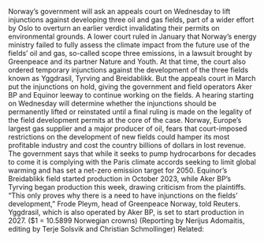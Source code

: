 Norway’s government will ask an appeals court on Wednesday to lift injunctions against developing three oil and gas fields, part of a wider effort by Oslo to overturn an earlier verdict invalidating their permits on environmental grounds.
A lower court ruled in January that Norway’s energy ministry failed to fully assess the climate impact from the future use of the fields’ oil and gas, so-called scope three emissions, in a lawsuit brought by Greenpeace and its partner Nature and Youth.
At that time, the court also ordered temporary injunctions against the development of the three fields known as Yggdrasil, Tyrving and Breidablikk.
But the appeals court in March put the injunctions on hold, giving the government and field operators Aker BP and Equinor leeway to continue working on the fields.
A hearing starting on Wednesday will determine whether the injunctions should be permanently lifted or reinstated until a final ruling is made on the legality of the field development permits at the core of the case.
Norway, Europe’s largest gas supplier and a major producer of oil, fears that court-imposed restrictions on the development of new fields could hamper its most profitable industry and cost the country billions of dollars in lost revenue.
The government says that while it seeks to pump hydrocarbons for decades to come it is complying with the Paris climate accords seeking to limit global warming and has set a net-zero emission target for 2050.
Equinor’s Breidablikk field started production in October 2023, while Aker BP’s Tyrving began production this week, drawing criticism from the plaintiffs.
“This only proves why there is a need to have injunctions on the fields’ development,” Frode Pleym, head of Greenpeace Norway, told Reuters.
Yggdrasil, which is also operated by Aker BP, is set to start production in 2027.
($1 = 10.5899 Norwegian crowns)
(Reporting by Nerijus Adomaitis, editing by Terje Solsvik and Christian Schmollinger)
Related: